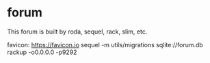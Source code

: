 # forum
This forum is built by roda, sequel, rack, slim, etc.

favicon: https://favicon.io
sequel -m utils/migrations sqlite://forum.db
rackup -o0.0.0.0 -p9292
